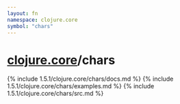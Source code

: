 ```yaml
---
layout: fn
namespace: clojure.core
symbol: "chars"
---
```


# [clojure.core](../)/chars

{% include 1.5.1/clojure.core/chars/docs.md %}
{% include 1.5.1/clojure.core/chars/examples.md %}
{% include 1.5.1/clojure.core/chars/src.md %}

